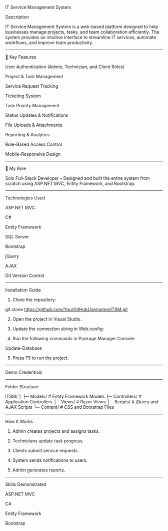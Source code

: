 

IT Service Management System

Description

IT Service Management System is a web-based platform designed to help businesses manage projects, tasks, and team collaboration efficiently. The system provides an intuitive interface to streamline IT services, automate workflows, and improve team productivity.


---

🔑 Key Features

User Authentication (Admin, Technician, and Client Roles)

Project & Task Management

Service Request Tracking

Ticketing System

Task Priority Management

Status Updates & Notifications

File Uploads & Attachments

Reporting & Analytics

Role-Based Access Control

Mobile-Responsive Design



---

💪 My Role

Solo Full-Stack Developer – Designed and built the entire system from scratch using ASP.NET MVC, Entity Framework, and Bootstrap.


---

Technologies Used

ASP.NET MVC

C#

Entity Framework

SQL Server

Bootstrap

jQuery

AJAX

Git Version Control



---

Installation Guide

1. Clone the repository:



git clone https://github.com/YourGitHubUsername/ITSM.git

2. Open the project in Visual Studio.


3. Update the connection string in Web.config:



<connectionStrings>
  <add name="DefaultConnection" connectionString="your-database-connection-string" providerName="System.Data.SqlClient" />
</connectionStrings>

4. Run the following commands in Package Manager Console:



Update-Database

5. Press F5 to run the project.




---

Demo Credentials


---

Folder Structure

ITSM/
│
├─ Models/              # Entity Framework Models
├─ Controllers/         # Application Controllers
├─ Views/               # Razor Views
├─ Scripts/             # jQuery and AJAX Scripts
└─ Content/             # CSS and Bootstrap Files


---

How It Works

1. Admin creates projects and assigns tasks.


2. Technicians update task progress.


3. Clients submit service requests.


4. System sends notifications to users.


5. Admin generates reports.




---

Skills Demonstrated

ASP.NET MVC

C#

Entity Framework

Bootstrap
